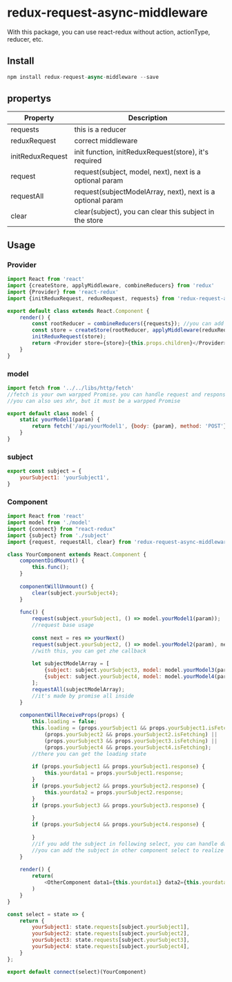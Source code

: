 # redux-request-async-middleware
With this package, you can use react-redux without action, actionType, reducer, etc.

## Install
```javascript
npm install redux-request-async-middleware --save
```
## propertys
| Property | Description |
| -------- | ----------- |
| requests | this is a reducer |
| reduxRequest | correct middleware |
| initReduxRequest | init function, initReduxRequest(store), it's required |
| request | request(subject, model, next), next is a optional param |
| requestAll | request(subjectModelArray, next), next is a optional param |
| clear | clear(subject), you can clear this subject in the store |
## Usage
### Provider
```javascript
import React from 'react'
import {createStore, applyMiddleware, combineReducers} from 'redux'
import {Provider} from 'react-redux'
import {initReduxRequest, reduxRequest, requests} from 'redux-request-async-middleware'

export default class extends React.Component {
    render() {
        const rootReducer = combineReducers({requests}); //you can add other reducers
        const store = createStore(rootReducer, applyMiddleware(reduxRequest));
        initReduxRequest(store);
        return <Provider store={store}>{this.props.children}</Provider>
    }
}
```
### model
```javascript
import fetch from '../../libs/http/fetch'
//fetch is your own warpped Promise，you can handle request and response inside
//you can also ues xhr, but it must be a warpped Promise

export default class model {
    static yourModel1(param) {
        return fetch('/api/yourModel1', {body: {param}, method: 'POST'});
    }
}
```
### subject
```javascript
export const subject = {
    yourSubject1: 'yourSubject1',
}
```
### Component
```javascript
import React from 'react'
import model from './model'
import {connect} from "react-redux"
import {subject} from './subject'
import {request, requestAll, clear} from 'redux-request-async-middleware'

class YourComponent extends React.Component {
    componentDidMount() {
        this.func();
    }
    
    componentWillUnmount() {
        clear(subject.yourSubject4);
    }
    
    func() {
        request(subject.yourSubject1, () => model.yourModel1(param));
        //request base usage
        
        const next = res => yourNext()
        request(subject.yourSubject2, () => model.yourModel2(param), next);
        //with this, you can get zhe callback
        
        let subjectModelArray = [
            {subject: subject.yourSubject3, model: model.yourModel3(param)},
            {subject: subject.yourSubject4, model: model.yourModel4(param)},
        ];
        requestAll(subjectModelArray);
        //it's made by promise all inside
    }
    
    componentWillReceiveProps(props) {
        this.loading = false;
        this.loading = (props.yourSubject1 && props.yourSubject1.isFetching) ||
            (props.yourSubject2 && props.yourSubject2.isFetching) ||
            (props.yourSubject3 && props.yourSubject3.isFetching) ||
            (props.yourSubject4 && props.yourSubject4.isFetching);
        //there you can get the loading state
            
        if (props.yourSubject1 && props.yourSubject1.response) {
            this.yourdata1 = props.yourSubject1.response;
        }
        if (props.yourSubject2 && props.yourSubject2.response) {
            this.yourdata2 = props.yourSubject2.response;
        }
        if (props.yourSubject3 && props.yourSubject3.response) {
            
        }
        if (props.yourSubject4 && props.yourSubject4.response) {
            
        }
        //if you add the subject in following select, you can handle data here
        //you can add the subject in other component select to realize cross-page operation
    }
    
    render() {
        return(
            <OtherComponent data1={this.yourdata1} data2={this.yourdata2} loading={this.loading} />
        )
    }
}

const select = state => {
    return {
        yourSubject1: state.requests[subject.yourSubject1],
        yourSubject2: state.requests[subject.yourSubject2],
        yourSubject3: state.requests[subject.yourSubject3],
        yourSubject4: state.requests[subject.yourSubject4],
    }
};

export default connect(select)(YourComponent)
```